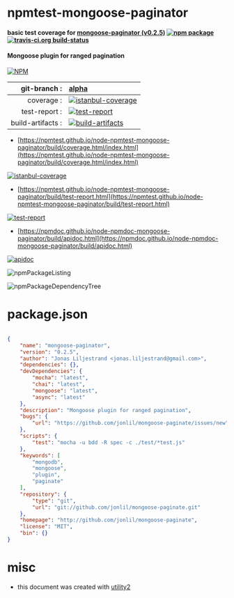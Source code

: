 # npmtest-mongoose-paginator

#### basic test coverage for  [mongoose-paginator (v0.2.5)](http://github.com/jonlil/mongoose-paginate)  [![npm package](https://img.shields.io/npm/v/npmtest-mongoose-paginator.svg?style=flat-square)](https://www.npmjs.org/package/npmtest-mongoose-paginator) [![travis-ci.org build-status](https://api.travis-ci.org/npmtest/node-npmtest-mongoose-paginator.svg)](https://travis-ci.org/npmtest/node-npmtest-mongoose-paginator)

#### Mongoose plugin for ranged pagination

[![NPM](https://nodei.co/npm/mongoose-paginator.png?downloads=true&downloadRank=true&stars=true)](https://www.npmjs.com/package/mongoose-paginator)

| git-branch : | [alpha](https://github.com/npmtest/node-npmtest-mongoose-paginator/tree/alpha)|
|--:|:--|
| coverage : | [![istanbul-coverage](https://npmtest.github.io/node-npmtest-mongoose-paginator/build/coverage.badge.svg)](https://npmtest.github.io/node-npmtest-mongoose-paginator/build/coverage.html/index.html)|
| test-report : | [![test-report](https://npmtest.github.io/node-npmtest-mongoose-paginator/build/test-report.badge.svg)](https://npmtest.github.io/node-npmtest-mongoose-paginator/build/test-report.html)|
| build-artifacts : | [![build-artifacts](https://npmtest.github.io/node-npmtest-mongoose-paginator/glyphicons_144_folder_open.png)](https://github.com/npmtest/node-npmtest-mongoose-paginator/tree/gh-pages/build)|

- [https://npmtest.github.io/node-npmtest-mongoose-paginator/build/coverage.html/index.html](https://npmtest.github.io/node-npmtest-mongoose-paginator/build/coverage.html/index.html)

[![istanbul-coverage](https://npmtest.github.io/node-npmtest-mongoose-paginator/build/screenCapture.buildCi.browser.%252Ftmp%252Fbuild%252Fcoverage.lib.html.png)](https://npmtest.github.io/node-npmtest-mongoose-paginator/build/coverage.html/index.html)

- [https://npmtest.github.io/node-npmtest-mongoose-paginator/build/test-report.html](https://npmtest.github.io/node-npmtest-mongoose-paginator/build/test-report.html)

[![test-report](https://npmtest.github.io/node-npmtest-mongoose-paginator/build/screenCapture.buildCi.browser.%252Ftmp%252Fbuild%252Ftest-report.html.png)](https://npmtest.github.io/node-npmtest-mongoose-paginator/build/test-report.html)

- [https://npmdoc.github.io/node-npmdoc-mongoose-paginator/build/apidoc.html](https://npmdoc.github.io/node-npmdoc-mongoose-paginator/build/apidoc.html)

[![apidoc](https://npmdoc.github.io/node-npmdoc-mongoose-paginator/build/screenCapture.buildCi.browser.%252Ftmp%252Fbuild%252Fapidoc.html.png)](https://npmdoc.github.io/node-npmdoc-mongoose-paginator/build/apidoc.html)

![npmPackageListing](https://npmtest.github.io/node-npmtest-mongoose-paginator/build/screenCapture.npmPackageListing.svg)

![npmPackageDependencyTree](https://npmtest.github.io/node-npmtest-mongoose-paginator/build/screenCapture.npmPackageDependencyTree.svg)



# package.json

```json

{
    "name": "mongoose-paginator",
    "version": "0.2.5",
    "author": "Jonas Liljestrand <jonas.liljestrand@gmail.com>",
    "dependencies": {},
    "devDependencies": {
        "mocha": "latest",
        "chai": "latest",
        "mongoose": "latest",
        "async": "latest"
    },
    "description": "Mongoose plugin for ranged pagination",
    "bugs": {
        "url": "https://github.com/jonlil/mongoose-paginate/issues/new"
    },
    "scripts": {
        "test": "mocha -u bdd -R spec -c ./test/*test.js"
    },
    "keywords": [
        "mongodb",
        "mongoose",
        "plugin",
        "paginate"
    ],
    "repository": {
        "type": "git",
        "url": "git://github.com/jonlil/mongoose-paginate.git"
    },
    "homepage": "http://github.com/jonlil/mongoose-paginate",
    "license": "MIT",
    "bin": {}
}
```



# misc
- this document was created with [utility2](https://github.com/kaizhu256/node-utility2)
